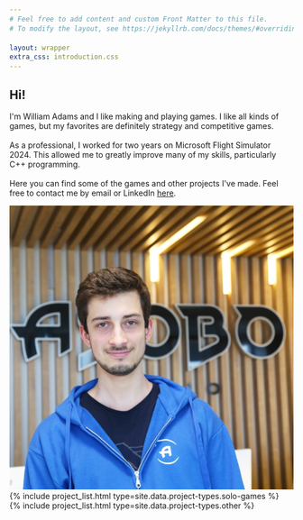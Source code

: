 ```yaml
---
# Feel free to add content and custom Front Matter to this file.
# To modify the layout, see https://jekyllrb.com/docs/themes/#overriding-theme-defaults

layout: wrapper
extra_css: introduction.css
---
```


<section id="intro-section" class="auto-height">
	<div id="intro-content">
		<h2>Hi!</h2>
		<p>
			I'm William Adams and I like making and playing games. 
			I like all kinds of games, but my favorites are definitely strategy and competitive games.<br/><br/>
			As a professional, I worked for two years on Microsoft Flight Simulator 2024. This allowed me to greatly improve many of my skills, particularly C++ programming.<br/><br/>
			Here you can find some of the games and other projects I've made. Feel free to contact me by email or LinkedIn <a href="/contact">here</a>.
		</p>
	</div>
	<img src="/assets/pictures/portrait.jpg" id="portrait" alt="Portrait">
</section>

<section>
	{% include project_list.html type=site.data.project-types.solo-games %}
</section>

<section>
	{% include project_list.html type=site.data.project-types.other %}
</section>